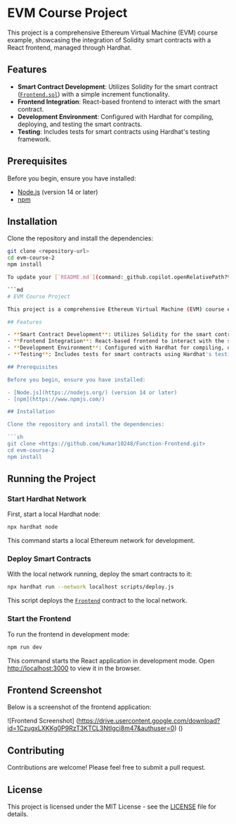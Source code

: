 # EVM Course Project

This project is a comprehensive Ethereum Virtual Machine (EVM) course example, showcasing the integration of Solidity smart contracts with a React frontend, managed through Hardhat.

## Features

- **Smart Contract Development**: Utilizes Solidity for the smart contract ([`Frontend.sol`](contracts/Frontend.sol)) with a simple increment functionality.
- **Frontend Integration**: React-based frontend to interact with the smart contract.
- **Development Environment**: Configured with Hardhat for compiling, deploying, and testing the smart contracts.
- **Testing**: Includes tests for smart contracts using Hardhat's testing framework.

## Prerequisites

Before you begin, ensure you have installed:

- [Node.js](https://nodejs.org/) (version 14 or later)
- [npm](https://www.npmjs.com/)

## Installation

Clone the repository and install the dependencies:

```sh
git clone <repository-url>
cd evm-course-2
npm install

To update your [`README.md`](command:_github.copilot.openRelativePath?%5B%7B%22scheme%22%3A%22file%22%2C%22authority%22%3A%22%22%2C%22path%22%3A%22%2FC%3A%2FUsers%2Fkumar%2FContacts%2FDesktop%2FEVM_Course-2%2FREADME.md%22%2C%22query%22%3A%22%22%2C%22fragment%22%3A%22%22%7D%5D "c:\Users\kumar\Contacts\Desktop\EVM_Course-2\README.md") file with an image from your own URL, you can follow the template below. Replace `<your-image-url>` with the actual URL of the image you want to include:

```md
# EVM Course Project

This project is a comprehensive Ethereum Virtual Machine (EVM) course example, showcasing the integration of Solidity smart contracts with a React frontend, managed through Hardhat.

## Features

- **Smart Contract Development**: Utilizes Solidity for the smart contract ([`Frontend.sol`](contracts/Frontend.sol)) with a simple increment functionality.
- **Frontend Integration**: React-based frontend to interact with the smart contract.
- **Development Environment**: Configured with Hardhat for compiling, deploying, and testing the smart contracts.
- **Testing**: Includes tests for smart contracts using Hardhat's testing framework.

## Prerequisites

Before you begin, ensure you have installed:

- [Node.js](https://nodejs.org/) (version 14 or later)
- [npm](https://www.npmjs.com/)

## Installation

Clone the repository and install the dependencies:

```sh
git clone <https://github.com/kumar10248/Function-Frontend.git>
cd evm-course-2
npm install
```

## Running the Project

### Start Hardhat Network

First, start a local Hardhat node:

```sh
npx hardhat node
```

This command starts a local Ethereum network for development.

### Deploy Smart Contracts

With the local network running, deploy the smart contracts to it:

```sh
npx hardhat run --network localhost scripts/deploy.js
```

This script deploys the [`Frontend`](command:_github.copilot.openSymbolFromReferences?%5B%7B%22%24mid%22%3A1%2C%22path%22%3A%22%2Fc%3A%2FUsers%2Fkumar%2FContacts%2FDesktop%2FEVM_Course-2%2Fartifacts%2Fcontracts%2FFrontend.sol%2FFrontend.json%22%2C%22scheme%22%3A%22file%22%7D%2C%7B%22line%22%3A0%2C%22character%22%3A0%7D%5D "artifacts/contracts/Frontend.sol/Frontend.json") contract to the local network.

### Start the Frontend

To run the frontend in development mode:

```sh
npm run dev
```

This command starts the React application in development mode. Open [http://localhost:3000](http://localhost:3000) to view it in the browser.

## Frontend Screenshot

Below is a screenshot of the frontend application:

![Frontend Screenshot]
(https://drive.usercontent.google.com/download?id=1CzugxLXKKg0P9RzT3KTCL3NtIgci8m47&authuser=0)
()

## Contributing

Contributions are welcome! Please feel free to submit a pull request.

## License

This project is licensed under the MIT License - see the [LICENSE](LICENSE) file for details.
```